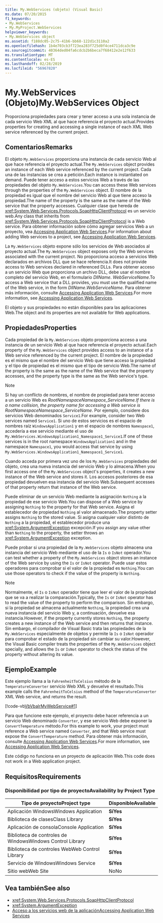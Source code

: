 ```yaml
---
title: My.WebServices (objeto) (Visual Basic)
ms.date: 07/20/2015
f1_keywords:
- My.WebServices
- My.MyProject.WebServices
helpviewer_keywords:
- My.WebServices object
ms.assetid: f188dc05-2c75-41b6-bb68-122d1c3110a2
ms.openlocfilehash: 1b4e703cb3f723ea283f725d0f4ce4711dca3c9e
ms.sourcegitcommit: 40364ded04fa6cdcb2b6beca7f68412e2e12f633
ms.translationtype: MT
ms.contentlocale: es-ES
ms.lasthandoff: 02/28/2019
ms.locfileid: "56967820"
---
```

# <a name="mywebservices-object"></a><span data-ttu-id="e3ba0-102">My.WebServices (Objeto)</span><span class="sxs-lookup"><span data-stu-id="e3ba0-102">My.WebServices Object</span></span>
<span data-ttu-id="e3ba0-103">Proporciona propiedades para crear y tener acceso a una sola instancia de cada servicio Web XML al que hace referencia el proyecto actual.</span><span class="sxs-lookup"><span data-stu-id="e3ba0-103">Provides properties for creating and accessing a single instance of each XML Web service referenced by the current project.</span></span>  
  
## <a name="remarks"></a><span data-ttu-id="e3ba0-104">Comentarios</span><span class="sxs-lookup"><span data-stu-id="e3ba0-104">Remarks</span></span>  
 <span data-ttu-id="e3ba0-105">El objeto `My.WebServices` proporciona una instancia de cada servicio Web al que hace referencia el proyecto actual.</span><span class="sxs-lookup"><span data-stu-id="e3ba0-105">The `My.WebServices` object provides an instance of each Web service referenced by the current project.</span></span> <span data-ttu-id="e3ba0-106">Cada una de las instancias se crea a petición.</span><span class="sxs-lookup"><span data-stu-id="e3ba0-106">Each instance is instantiated on demand.</span></span> <span data-ttu-id="e3ba0-107">Puede tener acceso a estos servicios Web a través de las propiedades del objeto `My.WebServices`.</span><span class="sxs-lookup"><span data-stu-id="e3ba0-107">You can access these Web services through the properties of the `My.WebServices` object.</span></span> <span data-ttu-id="e3ba0-108">El nombre de la propiedad es igual que el nombre del servicio Web al que tiene acceso la propiedad.</span><span class="sxs-lookup"><span data-stu-id="e3ba0-108">The name of the property is the same as the name of the Web service that the property accesses.</span></span> <span data-ttu-id="e3ba0-109">Cualquier clase que hereda de <xref:System.Web.Services.Protocols.SoapHttpClientProtocol> es un servicio web.</span><span class="sxs-lookup"><span data-stu-id="e3ba0-109">Any class that inherits from <xref:System.Web.Services.Protocols.SoapHttpClientProtocol> is a Web service.</span></span> <span data-ttu-id="e3ba0-110">Para obtener información sobre cómo agregar servicios Web a un proyecto, vea [Accessing Application Web Services](../../../visual-basic/developing-apps/programming/accessing-application-web-services.md).</span><span class="sxs-lookup"><span data-stu-id="e3ba0-110">For information about adding Web services to a project, see [Accessing Application Web Services](../../../visual-basic/developing-apps/programming/accessing-application-web-services.md).</span></span>  
  
 <span data-ttu-id="e3ba0-111">La `My.WebServices` objeto expone sólo los servicios de Web asociados al proyecto actual.</span><span class="sxs-lookup"><span data-stu-id="e3ba0-111">The `My.WebServices` object exposes only the Web services associated with the current project.</span></span> <span data-ttu-id="e3ba0-112">No proporciona acceso a servicios Web declarados en archivos DLL que se hace referencia.</span><span class="sxs-lookup"><span data-stu-id="e3ba0-112">It does not provide access to Web services declared in referenced DLLs.</span></span> <span data-ttu-id="e3ba0-113">Para obtener acceso a un servicio Web que proporciona un archivo DLL, debe usar el nombre completo del servicio Web, en el formulario *DllName*. *WebServiceName*.</span><span class="sxs-lookup"><span data-stu-id="e3ba0-113">To access a Web service that a DLL provides, you must use the qualified name of the Web service, in the form *DllName*.*WebServiceName*.</span></span> <span data-ttu-id="e3ba0-114">Para obtener más información, consulte [Accessing Application Web Services](../../../visual-basic/developing-apps/programming/accessing-application-web-services.md).</span><span class="sxs-lookup"><span data-stu-id="e3ba0-114">For more information, see [Accessing Application Web Services](../../../visual-basic/developing-apps/programming/accessing-application-web-services.md).</span></span>  
  
 <span data-ttu-id="e3ba0-115">El objeto y sus propiedades no están disponibles para las aplicaciones Web.</span><span class="sxs-lookup"><span data-stu-id="e3ba0-115">The object and its properties are not available for Web applications.</span></span>  
  
## <a name="properties"></a><span data-ttu-id="e3ba0-116">Propiedades</span><span class="sxs-lookup"><span data-stu-id="e3ba0-116">Properties</span></span>  
 <span data-ttu-id="e3ba0-117">Cada propiedad de la `My.WebServices` objeto proporciona acceso a una instancia de un servicio Web al que hace referencia el proyecto actual.</span><span class="sxs-lookup"><span data-stu-id="e3ba0-117">Each property of the `My.WebServices` object provides access to an instance of a Web service referenced by the current project.</span></span> <span data-ttu-id="e3ba0-118">El nombre de la propiedad es el mismo que el nombre del servicio Web que tiene acceso la propiedad y el tipo de propiedad es el mismo que el tipo de servicio Web.</span><span class="sxs-lookup"><span data-stu-id="e3ba0-118">The name of the property is the same as the name of the Web service that the property accesses, and the property type is the same as the Web service's type.</span></span>  
  
> [!NOTE]
>  <span data-ttu-id="e3ba0-119">Si hay un conflicto de nombres, el nombre de propiedad para tener acceso a un servicio Web es *RootNamespace*_*Namespace*\_*ServiceName*.</span><span class="sxs-lookup"><span data-stu-id="e3ba0-119">If there is a name collision, the property name for accessing a Web service is *RootNamespace*_*Namespace*\_*ServiceName*.</span></span> <span data-ttu-id="e3ba0-120">Por ejemplo, considere dos servicios Web denominados `Service1`.</span><span class="sxs-lookup"><span data-stu-id="e3ba0-120">For example, consider two Web services named `Service1`.</span></span> <span data-ttu-id="e3ba0-121">Si uno de estos servicios es el espacio de nombres raíz `WindowsApplication1` y en el espacio de nombres `Namespace1`, accedería a ese servicio mediante el uso de `My.WebServices.WindowsApplication1_Namespace1_Service1`.</span><span class="sxs-lookup"><span data-stu-id="e3ba0-121">If one of these services is in the root namespace `WindowsApplication1` and in the namespace `Namespace1`, you would access that service by using `My.WebServices.WindowsApplication1_Namespace1_Service1`.</span></span>  
  
 <span data-ttu-id="e3ba0-122">Cuando acceda por primera vez uno de los `My.WebServices` propiedades del objeto, crea una nueva instancia del servicio Web y lo almacena.</span><span class="sxs-lookup"><span data-stu-id="e3ba0-122">When you first access one of the `My.WebServices` object's properties, it creates a new instance of the Web service and stores it.</span></span> <span data-ttu-id="e3ba0-123">Los accesos posteriores de esa propiedad devuelven esa instancia del servicio Web.</span><span class="sxs-lookup"><span data-stu-id="e3ba0-123">Subsequent accesses of that property return that instance of the Web service.</span></span>  
  
 <span data-ttu-id="e3ba0-124">Puede eliminar de un servicio Web mediante la asignación `Nothing` a la propiedad de ese servicio Web.</span><span class="sxs-lookup"><span data-stu-id="e3ba0-124">You can dispose of a Web service by assigning `Nothing` to the property for that Web service.</span></span> <span data-ttu-id="e3ba0-125">Asigna el establecedor de propiedad `Nothing` al valor almacenado.</span><span class="sxs-lookup"><span data-stu-id="e3ba0-125">The property setter assigns `Nothing` to the stored value.</span></span> <span data-ttu-id="e3ba0-126">Si asigna cualquier valor distinto de `Nothing` a la propiedad, el establecedor produce una <xref:System.ArgumentException> excepción.</span><span class="sxs-lookup"><span data-stu-id="e3ba0-126">If you assign any value other than `Nothing` to the property, the setter throws an <xref:System.ArgumentException> exception.</span></span>  
  
 <span data-ttu-id="e3ba0-127">Puede probar si una propiedad de la `My.WebServices` objeto almacena una instancia del servicio Web mediante el uso de la `Is` o `IsNot` operador.</span><span class="sxs-lookup"><span data-stu-id="e3ba0-127">You can test whether a property of the `My.WebServices` object stores an instance of the Web service by using the `Is` or `IsNot` operator.</span></span> <span data-ttu-id="e3ba0-128">Puede usar estos operadores para comprobar si el valor de la propiedad es `Nothing`.</span><span class="sxs-lookup"><span data-stu-id="e3ba0-128">You can use those operators to check if the value of the property is `Nothing`.</span></span>  
  
> [!NOTE]
>  <span data-ttu-id="e3ba0-129">Normalmente, el `Is` o `IsNot` operador tiene que leer el valor de la propiedad que se va a realizar la comparación.</span><span class="sxs-lookup"><span data-stu-id="e3ba0-129">Typically, the `Is` or `IsNot` operator has to read the value of the property to perform the comparison.</span></span> <span data-ttu-id="e3ba0-130">Sin embargo, si la propiedad se almacena actualmente `Nothing`, la propiedad crea una nueva instancia del servicio Web y, a continuación, devuelve esa instancia.</span><span class="sxs-lookup"><span data-stu-id="e3ba0-130">However, if the property currently stores `Nothing`, the property creates a new instance of the Web service and then returns that instance.</span></span> <span data-ttu-id="e3ba0-131">Sin embargo, el compilador de Visual Basic trata las propiedades de la `My.WebServices` especialmente de objetos y permite la `Is` o `IsNot` operador para comprobar el estado de la propiedad sin cambiar su valor.</span><span class="sxs-lookup"><span data-stu-id="e3ba0-131">However, the Visual Basic compiler treats the properties of the `My.WebServices` object specially, and allows the `Is` or `IsNot` operator to check the status of the property without altering its value.</span></span>  
  
## <a name="example"></a><span data-ttu-id="e3ba0-132">Ejemplo</span><span class="sxs-lookup"><span data-stu-id="e3ba0-132">Example</span></span>  
 <span data-ttu-id="e3ba0-133">Este ejemplo llama a la `FahrenheitToCelsius` método de la `TemperatureConverter` servicio Web XML y devuelve el resultado.</span><span class="sxs-lookup"><span data-stu-id="e3ba0-133">This example calls the `FahrenheitToCelsius` method of the `TemperatureConverter` XML Web service, and returns the result.</span></span>  
  
 [!code-vb[VbVbalrMyWebService#1](~/samples/snippets/visualbasic/VS_Snippets_VBCSharp/VbVbalrMyWebService/VB/Form1.vb#1)]  
  
 <span data-ttu-id="e3ba0-134">Para que funcione este ejemplo, el proyecto debe hacer referencia a un servicio Web denominado `Converter`, y ese servicio Web debe exponer la `ConvertTemperature` método.</span><span class="sxs-lookup"><span data-stu-id="e3ba0-134">For this example to work, your project must reference a Web service named `Converter`, and that Web service must expose the `ConvertTemperature` method.</span></span> <span data-ttu-id="e3ba0-135">Para obtener más información, consulte [Accessing Application Web Services](../../../visual-basic/developing-apps/programming/accessing-application-web-services.md).</span><span class="sxs-lookup"><span data-stu-id="e3ba0-135">For more information, see [Accessing Application Web Services](../../../visual-basic/developing-apps/programming/accessing-application-web-services.md).</span></span>  
  
 <span data-ttu-id="e3ba0-136">Este código no funciona en un proyecto de aplicación Web.</span><span class="sxs-lookup"><span data-stu-id="e3ba0-136">This code does not work in a Web application project.</span></span>  
  
## <a name="requirements"></a><span data-ttu-id="e3ba0-137">Requisitos</span><span class="sxs-lookup"><span data-stu-id="e3ba0-137">Requirements</span></span>  
  
### <a name="availability-by-project-type"></a><span data-ttu-id="e3ba0-138">Disponibilidad por tipo de proyecto</span><span class="sxs-lookup"><span data-stu-id="e3ba0-138">Availability by Project Type</span></span>  
  
|<span data-ttu-id="e3ba0-139">Tipo de proyecto</span><span class="sxs-lookup"><span data-stu-id="e3ba0-139">Project type</span></span>|<span data-ttu-id="e3ba0-140">Disponible</span><span class="sxs-lookup"><span data-stu-id="e3ba0-140">Available</span></span>|  
|---|---|  
|<span data-ttu-id="e3ba0-141">Aplicación Windows</span><span class="sxs-lookup"><span data-stu-id="e3ba0-141">Windows Application</span></span>|<span data-ttu-id="e3ba0-142">**Sí**</span><span class="sxs-lookup"><span data-stu-id="e3ba0-142">**Yes**</span></span>|  
|<span data-ttu-id="e3ba0-143">Biblioteca de clases</span><span class="sxs-lookup"><span data-stu-id="e3ba0-143">Class Library</span></span>|<span data-ttu-id="e3ba0-144">**Sí**</span><span class="sxs-lookup"><span data-stu-id="e3ba0-144">**Yes**</span></span>|  
|<span data-ttu-id="e3ba0-145">Aplicación de consola</span><span class="sxs-lookup"><span data-stu-id="e3ba0-145">Console Application</span></span>|<span data-ttu-id="e3ba0-146">**Sí**</span><span class="sxs-lookup"><span data-stu-id="e3ba0-146">**Yes**</span></span>|  
|<span data-ttu-id="e3ba0-147">Biblioteca de controles de Windows</span><span class="sxs-lookup"><span data-stu-id="e3ba0-147">Windows Control Library</span></span>|<span data-ttu-id="e3ba0-148">**Sí**</span><span class="sxs-lookup"><span data-stu-id="e3ba0-148">**Yes**</span></span>|  
|<span data-ttu-id="e3ba0-149">Biblioteca de controles Web</span><span class="sxs-lookup"><span data-stu-id="e3ba0-149">Web Control Library</span></span>|<span data-ttu-id="e3ba0-150">**Sí**</span><span class="sxs-lookup"><span data-stu-id="e3ba0-150">**Yes**</span></span>|  
|<span data-ttu-id="e3ba0-151">Servicio de Windows</span><span class="sxs-lookup"><span data-stu-id="e3ba0-151">Windows Service</span></span>|<span data-ttu-id="e3ba0-152">**Sí**</span><span class="sxs-lookup"><span data-stu-id="e3ba0-152">**Yes**</span></span>|  
|<span data-ttu-id="e3ba0-153">Sitio web</span><span class="sxs-lookup"><span data-stu-id="e3ba0-153">Web Site</span></span>|<span data-ttu-id="e3ba0-154">No</span><span class="sxs-lookup"><span data-stu-id="e3ba0-154">No</span></span>|  
  
## <a name="see-also"></a><span data-ttu-id="e3ba0-155">Vea también</span><span class="sxs-lookup"><span data-stu-id="e3ba0-155">See also</span></span>
- <xref:System.Web.Services.Protocols.SoapHttpClientProtocol>
- <xref:System.ArgumentException>
- [<span data-ttu-id="e3ba0-156">Acceso a los servicios web de la aplicación</span><span class="sxs-lookup"><span data-stu-id="e3ba0-156">Accessing Application Web Services</span></span>](../../../visual-basic/developing-apps/programming/accessing-application-web-services.md)
